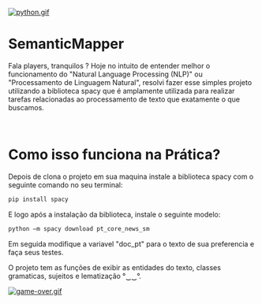 
[![python.gif](https://i.postimg.cc/6pQ1Fynx/python.gif)](https://postimg.cc/gnfDZcgg)

# SemanticMapper

Fala players, tranquilos ? Hoje no intuito de entender melhor o funcionamento do "Natural Language Processing (NLP)" ou "Processamento de Linguagem Natural", resolvi fazer esse simples projeto utilizando a biblioteca spacy que é amplamente utilizada para realizar tarefas relacionadas ao processamento de texto que exatamente o que buscamos. 

<br>

# Como isso funciona na Prática?

Depois de clona o projeto em sua maquina instale a biblioteca spacy com o seguinte comando no seu terminal:

```python
pip install spacy
```

E logo após a instalação da biblioteca, instale o seguinte modelo:

```python
python –m spacy download pt_core_news_sm
```

Em seguida modifique a variavel "doc_pt" para o texto de sua preferencia e faça seus testes.

O projeto tem as funções de exibir as entidades do texto, classes gramaticas, sujeitos e lematização  °‿‿°.


[![game-over.gif](https://i.postimg.cc/Jhr7f3K4/game-over.gif)](https://postimg.cc/nXWt7D66)


